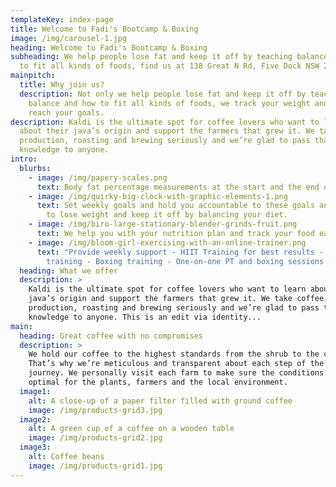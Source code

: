 ```yaml
---
templateKey: index-page
title: Welcome to Fadi's Bootcamp & Boxing
image: /img/carousel-1.jpg
heading: Welcome to Fadi's Bootcamp & Boxing
subheading: We help people lose fat and keep it off by teaching balance and how
  to fit all kinds of foods, find us at 138 Great N Rd, Five Dock NSW 2046
mainpitch:
  title: Why join us?
  description: Not only we help people lose fat and keep it off by teaching
    balance and how to fit all kinds of foods, we track your weight and help you
    reach your goals.
description: Kaldi is the ultimate spot for coffee lovers who want to learn
  about their java’s origin and support the farmers that grew it. We take coffee
  production, roasting and brewing seriously and we’re glad to pass that
  knowledge to anyone.
intro:
  blurbs:
    - image: /img/papery-scales.png
      text: Body fat percentage measurements at the start and the end of the program
    - image: /img/quirky-big-clock-with-graphic-elements-1.png
      text: Set weekly goals and hold you accountable to these goals and show you how
        to lose weight and keep it off by balancing your diet.
    - image: /img/biro-large-stationary-blender-grinds-fruit.png
      text: We help you with your nutrition plan and track your food each week
    - image: /img/bloom-girl-exercising-with-an-online-trainer.png
      text: "Provide weekly support - HIIT Training for best results - Circuit
        training - Boxing training - One-on-one PT and boxing sessions "
  heading: What we offer
  description: >
    Kaldi is the ultimate spot for coffee lovers who want to learn about their
    java’s origin and support the farmers that grew it. We take coffee
    production, roasting and brewing seriously and we’re glad to pass that
    knowledge to anyone. This is an edit via identity...
main:
  heading: Great coffee with no compromises
  description: >
    We hold our coffee to the highest standards from the shrub to the cup.
    That’s why we’re meticulous and transparent about each step of the coffee’s
    journey. We personally visit each farm to make sure the conditions are
    optimal for the plants, farmers and the local environment.
  image1:
    alt: A close-up of a paper filter filled with ground coffee
    image: /img/products-grid3.jpg
  image2:
    alt: A green cup of a coffee on a wooden table
    image: /img/products-grid2.jpg
  image3:
    alt: Coffee beans
    image: /img/products-grid1.jpg
---
```

